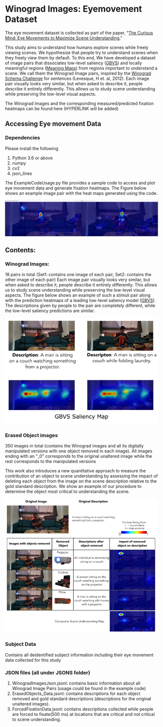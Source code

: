 # Winograd Images: Eyemovement Dataset 
The eye movement dataset is collected as part of the paper, "[The Curious Mind: Eye Movements to Maximize Scene Understanding.](https://osf.io/preprints/psyarxiv/6c8gf?raw=true)” 

This study aims to understand how humans explore scenes while freely viewing scenes. We hypothesize that people try to understand scenes when they freely view them by default. To this end, We have developed a dataset of image pairs that dissociates low-level saliency ([GBVS](http://papers.neurips.cc/paper/3095-graph-based-visual-saliency.pdf?raw=true)) and locally meaningful regions ([Meaning Maps](https://jov.arvojournals.org/article.aspx?articleid=2685927?raw=true)) from regions important to understand a scene. We call them the Winograd Image pairs, inspired by the [Winograd Schema Challenge](https://cs.nyu.edu/~davise/papers/WinogradSchemas/WS.html) for sentences (Levesque, H et. al, 2012). Each image pair visually looks very similar, but when asked to describe it, people describe it entirely differently. This allows us to study scene understanding while preserving the low-level visual aspects.

The Winograd Images and the corresponding measured/predicted fixation heatmaps can be found here (HYPERLINK will be added)

## Accessing Eye movement Data

### Dependencies
Please install the following
1. Python 3.6 or above
2. numpy
3. cv2
4. json_lines

The ExampleCodeUsage.py file provides a sample code to access and plot eye movement data and generate fixation heatmaps. The Figure below shows an example image pair with the heat maps generated using the code.

![Alt text](/ReadMeFiles/ExampleImagePair.png?raw=true "Optional Title")


## Contents:

### Winograd Images: 
18 pairs in total (Set1: contains one image of each pair, Set2: contains the other image of each pair)
Each image pair visually looks very similar, but when asked to describe it, people describe it entirely differently. This allows us to study scene understanding while preserving the low-level visual aspects. The figure below shows an example of such a stimuli pair along with the prediction heatmaps of a leading low-level saliency model ([GBVS](http://papers.neurips.cc/paper/3095-graph-based-visual-saliency.pdf?raw=true)). The descriptions given by people to the pair are completely different, while the low-level saliency predictions are similar.

![Alt text](/ReadMeFiles/WinogradExample.png?raw=true "Optional Title")

### Erased Object images
350 images in total (contains the Winograd images and all its digitally manipulated versions with one object removed in each image). All images ending with an "_0" corresponds to the original unaltered image while the rest corresponds to the manipulated versions

This work also introduces a new quantitative approach to measure the contribution of an object to scene understanding by assessing the impact of deleting each object from the image on the scene description relative to the gold standard description. We show an example of our procedure to determine the object most critical to understanding the scene.

![Alt text](/ReadMeFiles/ObjectErasureProcedure.png?raw=true "Optional Title")

### Subject Data
Contains all deidentified subject information including their eye movement data collected for this study
### JSON files (all under JSONS folder)
1. WinogradImagesJson.jsonl: contains basic information about all Winograd Image Pairs (usage could be found in the example code)
2. ErasedObjects_Data.jsonl: contains descriptions for each object removed and gold standard descriptions (descriptions for the original unaltered images).
3. ForcedFixationData.jsonl: contains descriptions collected while people are forced to fixate(500 ms) at locations that are critical and not critical to scene understanding. 


